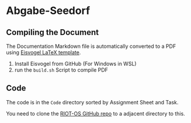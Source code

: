 # Abgabe-Seedorf

## Compiling the Document

The Documentation Markdown file is automatically converted to a PDF using [Eisvogel LaTeX template](https://github.com/Wandmalfarbe/pandoc-latex-template "GitHub: Wandmalfarbe/pandoc-latex-template").

1. Install Eisvogel from GitHub (For Windows in WSL)
2. run the `build.sh` Script to compile PDF

## Code
The code is in the `Code` directory sorted by Assignment Sheet and Task.

You need to clone the [RIOT-OS GitHub repo](https://github.com/RIOT-OS/RIOT) to a adjacent directory to this.